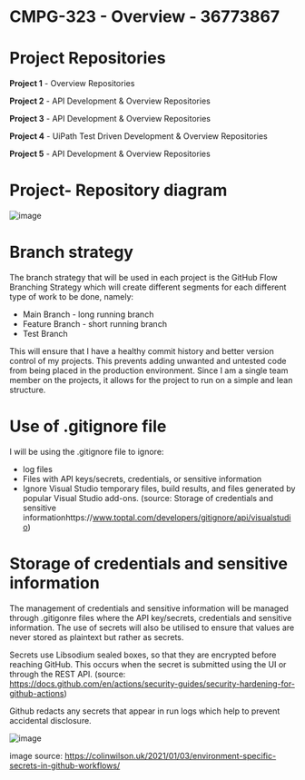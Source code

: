 # CMPG-323 - Overview - 36773867

# Project Repositories

  **Project 1**  - Overview Repositories
  
  **Project 2** - API Development & Overview Repositories
  
  **Project 3** - API Development & Overview Repositories
  
  **Project 4** - UiPath Test Driven Development & Overview Repositories
  
  **Project 5** - API Development & Overview Repositories
  

# Project- Repository diagram

![image](https://user-images.githubusercontent.com/110629391/185420369-c2e56f61-0c8b-4068-b8e8-44ef6e8f667c.png)


# Branch strategy

The branch strategy that will be used in each project is the GitHub Flow Branching Strategy which will create different segments for each different type of work to be done, namely:

* Main Branch - long running branch 
* Feature Branch - short running branch
* Test Branch

This will ensure that I have a healthy commit history and better version control of my projects. This prevents adding unwanted and untested code from being placed in the production environment.  Since I am a single team member on the projects, it allows for the project to run on a simple and lean structure.


# Use of .gitignore file

I will be using the .gitignore file to ignore:

* log files
* Files with API keys/secrets, credentials, or sensitive information
*  Ignore Visual Studio temporary files, build results, and files generated by popular Visual Studio add-ons. (source: Storage of credentials and sensitive informationhttps://www.toptal.com/developers/gitignore/api/visualstudio)

# Storage of credentials and sensitive information

The management of credentials and sensitive information will be managed through .gitigonre files where the API key/secrets, credentials and sensitive information. The use of secrets will also be utilised to ensure that values are never stored as plaintext but rather as secrets. 

Secrets use Libsodium sealed boxes, so that they are encrypted before reaching GitHub. This occurs when the secret is submitted using the UI or through the REST API. (source: https://docs.github.com/en/actions/security-guides/security-hardening-for-github-actions)

Github redacts any secrets that appear in run logs which help to prevent accidental disclosure.



![image](https://user-images.githubusercontent.com/110629391/185423382-94f1d1b5-6943-4f1a-bd85-733d9b3e4288.png)


image source: https://colinwilson.uk/2021/01/03/environment-specific-secrets-in-github-workflows/



